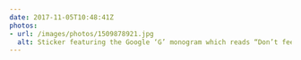 ```yaml
---
date: 2017-11-05T10:48:41Z
photos:
- url: /images/photos/1509878921.jpg
  alt: Sticker featuring the Google ‘G’ monogram which reads “Don’t feed the dictator”
---
```

